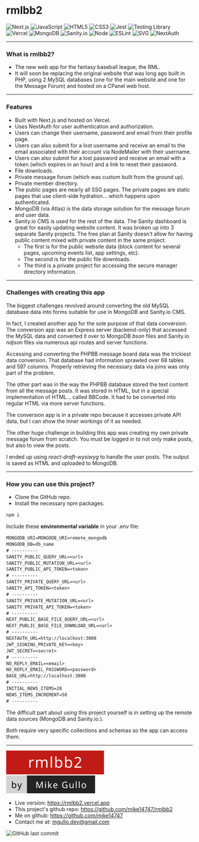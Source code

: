 # rmlbb2

![Next.js](https://img.shields.io/badge/Next.js-000000?style=flat-square&logo=nextdotjs&logoColor=f5f5f5 'Next.js')
![JavaScript](https://img.shields.io/badge/JavaScript-F7DF1E?style=flat-square&logo=javascript&logoColor=000000 'JavaScript')
![HTML5](https://img.shields.io/badge/HTML5-E34F26?style=flat-square&logo=html5&logoColor=ffffff 'HTML5')
![CSS3](https://img.shields.io/badge/CSS3-1572B6?style=flat-square&logo=css3&logoColor=f5f5f5 'CSS3')
![Jest](https://img.shields.io/badge/Jest-C21325?style=flat-square&logo=jest&logoColor=f5f5f5 'Jest')
![Testing Library](https://img.shields.io/badge/Testing%20Library-E33332?style=flat-square&logo=testinglibrary&logoColor=ffffff 'Testing Library')
![Vercel](https://img.shields.io/badge/Vercel-000000?style=flat-square&logo=vercel&logoColor=f5f5f5 'Vercel')
![MongoDB](https://img.shields.io/badge/MongoDB-4EA94B?style=flat-square&logo=mongodb&logoColor=ffffff 'MongoDB')
![Sanity.io](https://img.shields.io/badge/S-Sanity.io-000000.svg?style=flat-square&colorA=F03E2F 'Sanity.io')
![Node](https://img.shields.io/badge/Node-339933?style=flat-square&logo=nodedotjs&logoColor=ffffff 'Node')
![ESLint](https://img.shields.io/badge/ESLint-4B32C3?style=flat-square&logo=eslint&logoColor=f5f5f5 'ESLint')
![SVG](https://img.shields.io/badge/SVG-FFB13B?style=flat-square&logo=svg&logoColor=ffffff 'SVG')
![NextAuth](https://img.shields.io/badge/N-NextAuth-7C14D7.svg?style=flat-square&colorA=1BAFEF 'NextAuth')

---

### What is rmlbb2?

-   The new web app for the fantasy baseball league, the RML.
-   It will soon be replacing the original website that was long ago built in PHP, using 2 MySQL databases (one for the main website and one for the Message Forum) and hosted on a CPanel web host.

---

### Features

-   Built with Next.js and hosted on Vercel.
-   Uses NextAuth for user authentication and authorization.
-   Users can change their username, password and email from their profile page.
-   Users can also submit for a lost username and receive an email to the email associated with their account via NodeMailer with their username.
-   Users can also submit for a lost password and receive an email with a token (which expires in an hour) and a link to reset their password.
-   File downloads.
-   Private message forum (which was custom built from the ground up).
-   Private member directory.
-   The public pages are nearly all SSG pages. The private pages are static pages that use client-side hydration... which happens upon authenticated.
-   MongoDB (via Atlas) is the data storage solution for the message forum and user data.
-   Sanity.io CMS is used for the rest of the data. The Sanity dashboard is great for easily updating website content. It was broken up into 3 separate Sanity projects. The free plan at Sanity doesn't allow for having public content mixed with private content in the same project.
    -   The first is for the public website data (block content for several pages, upcoming events list, app settings, etc).
    -   The second is for the public file downloads.
    -   The third is a private project for accessing the secure manager directory information.

---

### Challenges with creating this app

The biggest challenges revolved around converting the old MySQL database data into forms suitable for use in MongoDB and Sanity.io CMS.

In fact, I created another app for the sole purpose of that data conversion. The conversion app was an Express server (backend-only) that accessed the MySQL data and converted it over to MongoDB _bson_ files and Sanity.io _ndjson_ files via numerous api routes and server functions.

Accessing and converting the PHPBB message board data was the trickiest data conversion. That database had information sprawled over 68 tables and 597 columns. Properly retrieving the necessary data via joins was only part of the problem.

The other part was in the way the PHPBB database stored the text content from all the message posts. It was stored in HTML, but in a special implementation of HTML... called BBCode. It had to be converted into regular HTML via more server functions.

The conversion app is in a private repo because it accesses private API data, but I can show the inner workings of it as needed.

The other huge challenge in building this app was creating my own private message forum from scratch. You must be logged in to not only make posts, but also to view the posts.

I ended up using _react-draft-wysiwyg_ to handle the user posts. The output is saved as HTML and uploaded to MongoDB.

---

### How you can use this project?

-   Clone the GitHub repo.
-   Install the necessary npm packages.

```bash
npm i
```

Include these **environmental variable** in your .env file:

```txt
MONGODB_URI=MONGODB_URI=remote_mongodb
MONGODB_DB=db_name
# ----------
SANITY_PUBLIC_QUERY_URL=<url>
SANITY_PUBLIC_MUTATION_URL=<url>
SANITY_PUBLIC_API_TOKEN=<token>
# ----------
SANITY_PRIVATE_QUERY_URL=<url>
SANITY_API_TOKEN=<token>
# ----------
SANITY_PRIVATE_MUTATION_URL=<url>
SANITY_PRIVATE_API_TOKEN=<token>
# ----------
NEXT_PUBLIC_BASE_FILE_QUERY_URL=<url>
NEXT_PUBLIC_BASE_FILE_DOWNLOAD_URL=<url>
# ----------
NEXTAUTH_URL=http://localhost:3000
JWT_SIGNING_PRIVATE_KEY=<key>
JWT_SECRET=<secret>
# ----------
NO_REPLY_EMAIL=<email>
NO_REPLY_EMAIL_PASSWORD=<password>
BASE_URL=http://localhost:3000
# ----------
INITIAL_NEWS_ITEMS=20
NEWS_ITEMS_INCREMENT=50
# ----------
```

The difficult part about using this project yourself is in setting up the remote data sources (MongoDB and Sanity.io.).

Both require very specific collections and schemas so the app can access them.

---

![rmlbb2](project_name.svg 'rmlbb2')
![by Mike Gullo](author.svg 'by Mike Gullo')

-   Live version: https://rmlbb2.vercel.app
-   This project's github repo: https://github.com/mike14747/rmlbb2
-   Me on github: https://github.com/mike14747
-   Contact me at: mgullo.dev@gmail.com

![GitHub last commit](https://img.shields.io/github/last-commit/mike14747/rmlbb2?style=for-the-badge)
